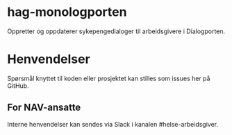 # hag-monologporten
Oppretter og oppdaterer sykepengedialoger til arbeidsgivere i Dialogporten.

# Henvendelser

Spørsmål knyttet til koden eller prosjektet kan stilles som issues her på GitHub.

## For NAV-ansatte

Interne henvendelser kan sendes via Slack i kanalen #helse-arbeidsgiver.
